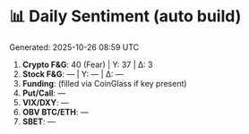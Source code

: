 # 📊 Daily Sentiment (auto build)
Generated: 2025-10-26 08:59 UTC

1) **Crypto F&G**: 40 (Fear) | Y: 37 | Δ: 3
2) **Stock F&G**: — | Y: — | Δ: —
3) **Funding**: (filled via CoinGlass if key present)
4) **Put/Call**: —
5) **VIX/DXY**: —
6) **OBV BTC/ETH**: —
7) **SBET**: —
